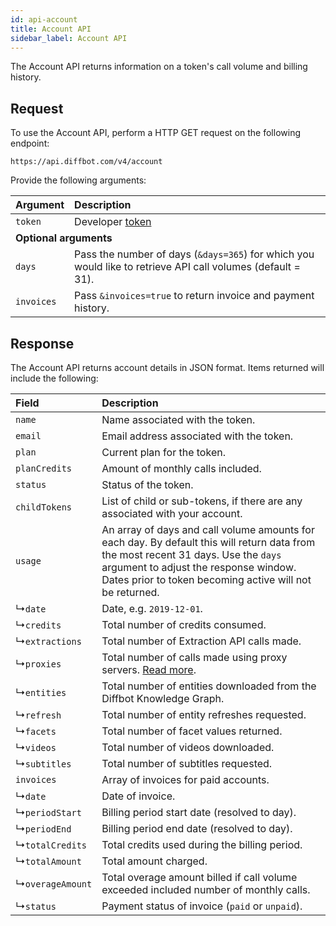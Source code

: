 ```yaml
---
id: api-account
title: Account API
sidebar_label: Account API
---
```


The Account API returns information on a token's call volume and billing history.

## Request

To use the Account API, perform a HTTP GET request on the following endpoint:

```plaintext
https://api.diffbot.com/v4/account
```

Provide the following arguments:

| Argument | Description |
| :------- | :---------- |
| `token` | Developer [token](https://www.diffbot.com/pricing) </td></tr><td colspan="2">**Optional arguments**</td> |
| `days` | Pass the number of days (`&days=365`) for which you would like to retrieve API call volumes (default = 31). |
| `invoices` | Pass `&invoices=true` to return invoice and payment history. |

## Response

The Account API returns account details in JSON format. Items returned will include the following:

| Field | Description |
| :---- | :---------- |
| `name` | Name associated with the token. |
| `email` | Email address associated with the token. |
| `plan` | Current plan for the token. |
| `planCredits` | Amount of monthly calls included. |
| `status` | Status of the token. |
| `childTokens` | List of child or sub-tokens, if there are any associated with your account. |
| `usage` | An array of days and call volume amounts for each day. By default this will return data from the most recent 31 days. Use the `days` argument to adjust the response window. Dates prior to token becoming active will not be returned. |
| &#x21B3;`date` |Date, e.g. `2019-12-01`. |
| &#x21B3;`credits` | Total number of credits consumed. |
| &#x21B3;`extractions` | Total number of Extraction API calls made. |
| &#x21B3;`proxies` | Total number of calls made using proxy servers. [Read more](explain-using-different-proxies.md). |
| &#x21B3;`entities` | Total number of entities downloaded from the Diffbot Knowledge Graph. |
| &#x21B3;`refresh` | Total number of entity refreshes requested. |
| &#x21B3;`facets` | Total number of facet values returned. |
| &#x21B3;`videos` | Total number of videos downloaded. |
| &#x21B3;`subtitles` | Total number of subtitles requested. |
| `invoices` | Array of invoices for paid accounts. |
| &#x21B3;`date` | Date of invoice. |
| &#x21B3;`periodStart` | Billing period start date (resolved to day). |
| &#x21B3;`periodEnd` | Billing period end date (resolved to day). |
| &#x21B3;`totalCredits` | Total credits used during the billing period. |
| &#x21B3;`totalAmount` | Total amount charged. |
| &#x21B3;`overageAmount` | Total overage amount billed if call volume exceeded included number of monthly calls. |
| &#x21B3;`status` | Payment status of invoice (`paid` or `unpaid`). |
